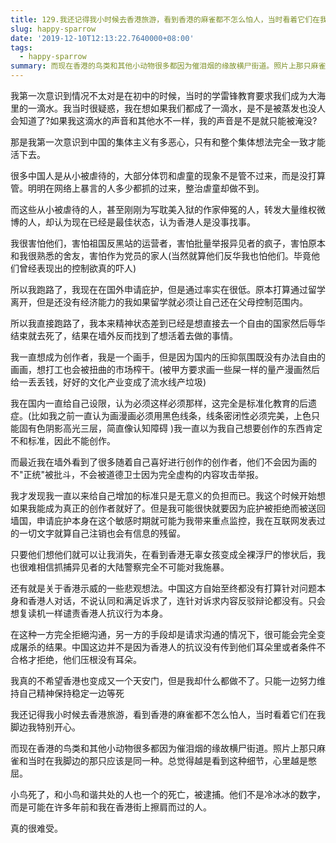```yaml
---
title: 129.我还记得我小时候去香港旅游，看到香港的麻雀都不怎么怕人，当时看着它们在我脚边我特别开心
slug: happy-sparrow
date: '2019-12-10T12:13:22.7640000+08:00'
tags:
  - happy-sparrow
summary: 而现在香港的鸟类和其他小动物很多都因为催泪烟的缘故横尸街道。照片上那只麻雀和当时在我脚边的那只应该是同一种。总觉得越是看到这种细节，心里越是憋屈。
---
```

我第一次意识到情况不太对是在初中的时候，当时的学雷锋教育要求我们成为大海里的一滴水。我当时很疑惑，我在想如果我们都成了一滴水，是不是被蒸发也没人会知道了?如果我这滴水的声音和其他水不一样，我的声音是不是就只能被淹没?



那是我第一次意识到中国的集体主义有多恶心，只有和整个集体想法完全一致才能活下去。



很多中国人是从小被虐待的，大部分体罚和虐童的现象不是管不过来，而是没打算管。明明在网络上暴言的人多少都抓的过来，整治虐童却做不到。



而这些从小被虐待的人，甚至刚刚为写耽美入狱的作家伸冤的人，转发大量维权微博的人，却认为现在已经是最佳状态，认为香港人是没事找事。



我很害怕他们，害怕祖国反黑站的运营者，害怕批量举报异见者的疯子，害怕原本和我很熟悉的舍友，害怕作为党员的家人(当然就算他们反华我也怕他们。毕竟他们曾经表现出的控制欲真的吓人)



所以我跑路了，我现在在国外申请庇护，但是通过率实在很低。原本打算通过留学离开，但是还没有经济能力的我如果留学就必须让自己还在父母控制范围内。



所以我直接跑路了，我本来精神状态差到已经是想直接去一个自由的国家然后辱华结束就去死了，结果在墙外反而找到了想活着去做的事情。

我一直想成为创作者，我是一个画手，但是因为国内的压抑氛围既没有办法自由的画画，想打工也会被扭曲的市场榨干。(被甲方要求画一些屎一样的量产漫画然后给一丢丢钱，好好的文化产业变成了流水线产垃圾)



我在国内一直给自己设限，认为必须这样必须那样，这完全是标准化教育的后遗症。(比如我之前一直认为画漫画必须用黑色线条，线条密闭性必须完美，上色只能固有色阴影高光三层，简直像认知障碍 )我一直以为我自己想要创作的东西肯定不和标准，因此不能创作。



而最近我在墙外看到了很多随着自己喜好进行创作的创作者，他们不会因为画的不"正统"被批斗，不会被道德卫士因为完全虚构的内容攻击举报。



我才发现我一直以来给自己增加的标准只是无意义的负担而已。我这个时候开始想如果我能成为真正的创作者就好了。但是我可能很快就要因为庇护被拒绝而被送回墙国，申请庇护本身在这个敏感时期就可能为我带来重点监控，我在互联网发表过的一切文字就算自己注销也会有信息的残留。



只要他们想他们就可以让我消失，在看到香港无辜女孩变成全裸浮尸的惨状后，我也很难相信抓捕异见者的大陆警察完全不可能对我施暴。



还有就是关于香港示威的一些悲观想法。中国这方自始至终都没有打算针对问题本身和香港人对话，不说认同和满足诉求了，连针对诉求内容反驳辩论都没有。只会想复读机一样谴责香港人抗议行为本身。



在这种一方完全拒絕沟通，另一方的手段却是请求沟通的情况下，很可能会完全变成屠杀的结果。中国这边并不是因为香港人的抗议没有传到他们耳朵里或者条件不合格才拒绝，他们压根没有耳朵。

我真的不希望香港也变成又一个天安门，但是我却什么都做不了。只能一边努力维持自己精神保持稳定一边等死





我还记得我小时候去香港旅游，看到香港的麻雀都不怎么怕人，当时看着它们在我脚边我特别开心。

而现在香港的鸟类和其他小动物很多都因为催泪烟的缘故横尸街道。照片上那只麻雀和当时在我脚边的那只应该是同一种。总觉得越是看到这种细节，心里越是憋屈。



小鸟死了，和小鸟和谐共处的人也一个的死亡，被逮捕。他们不是冷冰冰的数字，而是可能在许多年前和我在香港街上擦肩而过的人。



真的很难受。
